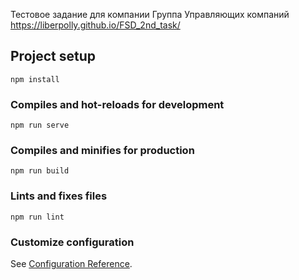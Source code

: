 Тестовое задание для компании Группа Управляющих компаний
https://liberpolly.github.io/FSD_2nd_task/


## Project setup
```
npm install
```

### Compiles and hot-reloads for development
```
npm run serve
```

### Compiles and minifies for production
```
npm run build
```

### Lints and fixes files
```
npm run lint
```

### Customize configuration
See [Configuration Reference](https://cli.vuejs.org/config/).
